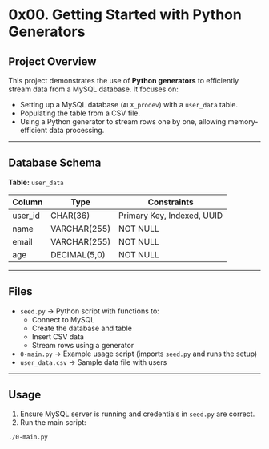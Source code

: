# 0x00. Getting Started with Python Generators

## Project Overview

This project demonstrates the use of **Python generators** to efficiently stream data from a MySQL database. It focuses on:

- Setting up a MySQL database (`ALX_prodev`) with a `user_data` table.
- Populating the table from a CSV file.
- Using a Python generator to stream rows one by one, allowing memory-efficient data processing.

---

## Database Schema

**Table:** `user_data`

| Column   | Type          | Constraints                  |
|----------|---------------|------------------------------|
| user_id  | CHAR(36)      | Primary Key, Indexed, UUID   |
| name     | VARCHAR(255)  | NOT NULL                     |
| email    | VARCHAR(255)  | NOT NULL                     |
| age      | DECIMAL(5,0)  | NOT NULL                     |

---

## Files

- `seed.py` → Python script with functions to:
  - Connect to MySQL
  - Create the database and table
  - Insert CSV data
  - Stream rows using a generator
- `0-main.py` → Example usage script (imports `seed.py` and runs the setup)
- `user_data.csv` → Sample data file with users

---

## Usage

1. Ensure MySQL server is running and credentials in `seed.py` are correct.
2. Run the main script:

```bash
./0-main.py
